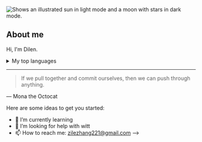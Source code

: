 <picture>
  <source media="(prefers-color-scheme: dark)" srcset="https://images.ctfassets.net/kftzwdyauwt9/4QNKCxXtZVB2cb6mO3W1cy/e0c4fe44db1690a6e948c3c6fa540bbc/dall-e-introducing-outpainting.jpeg?w=750&q=90&fm=webp">
  <source media="(prefers-color-scheme: light)" srcset="https://images.ctfassets.net/kftzwdyauwt9/4QNKCxXtZVB2cb6mO3W1cy/e0c4fe44db1690a6e948c3c6fa540bbc/dall-e-introducing-outpainting.jpeg?w=750&q=90&fm=webp">
  <img alt="Shows an illustrated sun in light mode and a moon with stars in dark mode." src="https://user-images.githubusercontent.com/25423296/163456779-a8556205-d0a5-45e2-ac17-42d089e3c3f8.png">
</picture>

## About me

<!-- TO DO: add more details about me later -->
Hi, I'm Dilen.
<details>
  <summary>My top languages</summary>
  
| Rank | Languages |
|-----:|-----------|
|     1| Python    |
|     2| C         |
  
</details>

---
> If we pull together and commit ourselves, then we can push through anything.

— Mona the Octocat

Here are some ideas to get you started:

- 🌱 I’m currently learning
- 🤔 I’m looking for help with witt
- 📫 How to reach me: zilezhang221@gmail.com
-->
